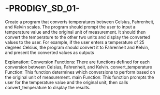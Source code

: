 # -PRODIGY_SD_01-

Create a program that converts temperatures between Celsius, Fahrenheit, and Kelvin scales. The program should prompt the user to input a temperature value and the original unit of measurement. It should then convert the temperature to the other two units and display the converted values to the user. For example, if the user enters a temperature of 25 degrees Celsius, the program should convert it to Fahrenheit and Kelvin, and present the converted values as outputs


Explanation:
Conversion Functions: There are functions defined for each conversion between Celsius, Fahrenheit, and Kelvin.
convert_temperature Function: This function determines which conversions to perform based on the original unit of measurement.
main Function: This function prompts the user for the temperature value and the original unit, then calls convert_temperature to display the results.
